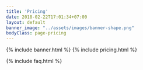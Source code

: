 ```yaml
---
title: 'Pricing'
date: 2018-02-22T17:01:34+07:00
layout: default
banner_image: "../assets/images/banner-shape.png"
bodyClass: page-pricing
---
```


{% include banner.html %}
{% include pricing.html %}
<section class="section-padding pt-0">
    <div class="container">
        <div class="row">
            <div class="col-md-12">
             {% include faq.html %}
            </div>
        </div>
    </div>
</section>